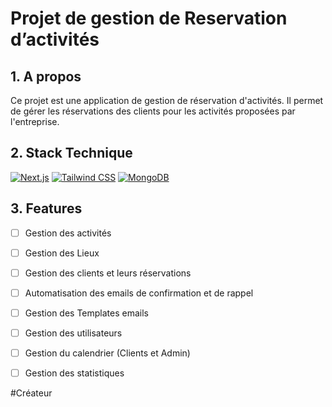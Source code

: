 # Projet de gestion de Reservation d’activités 
## 1. A propos
Ce projet est une application de gestion de réservation d'activités. Il permet de gérer les réservations des clients pour les activités proposées par l'entreprise.

## 2. Stack Technique
[![Next.js](https://img.shields.io/badge/next%20js-000000?style=for-the-badge&logo=nextdotjs&logoColor=white)](https://nextjs.org/)
[![Tailwind CSS](https://img.shields.io/badge/Tailwind_CSS-38B2AC?style=for-the-badge&logo=tailwind-css&logoColor=white)](https://tailwindcss.com/)
[![MongoDB](https://img.shields.io/badge/MongoDB-4EA94B?style=for-the-badge&logo=mongodb&logoColor=white)](https://www.mongodb.com/)


## 3. Features
- [ ] Gestion des activités
- [ ] Gestion des Lieux
- [ ] Gestion des clients et leurs réservations
- [ ] Automatisation des emails de confirmation et de rappel
- [ ] Gestion des Templates emails
- [ ] Gestion des utilisateurs
- [ ] Gestion du calendrier (Clients et Admin)
- [ ] Gestion des statistiques



#Créateur
